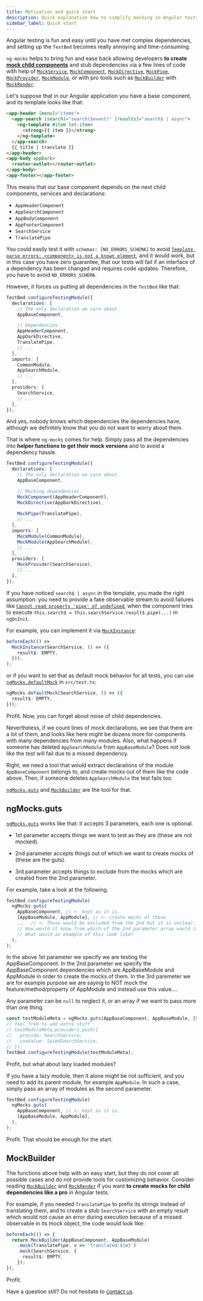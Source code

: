 ```yaml
---
title: Motivation and quick start
description: Quick explanation how to simplify mocking in Angular tests with help of ng-mocks
sidebar_label: Quick start
---
```


Angular testing is fun and easy until you have met complex dependencies,
and setting up the `TestBed` becomes really annoying and time-consuming.

`ng-mocks` helps to bring fun and ease back allowing developers
**to create [mock child components](../api/MockComponent.md)**
and stub dependencies via a few lines of code with help of
[`MockService`](../api/MockService.md),
[`MockComponent`](../api/MockComponent.md),
[`MockDirective`](../api/MockDirective.md),
[`MockPipe`](../api/MockPipe.md),
[`MockProvider`](../api/MockProvider.md),
[`MockModule`](../api/MockModule.md),
or with pro tools such as
[`MockBuilder`](../api/MockBuilder.md) with
[`MockRender`](../api/MockRender.md).

Let's suppose that in our Angular application you have a base component,
and its template looks like that:

```html
<app-header [menu]="items">
  <app-search (search)="search($event)" [results]="search$ | async">
    <ng-template #item let-item>
      <strong>{{ item }}</strong>
    </ng-template>
  </app-search>
  {{ title | translate }}
</app-header>
<app-body appDark>
  <router-outlet></router-outlet>
</app-body>
<app-footer></app-footer>
```

This means that our base component depends on the next child components, services and declarations:

- `AppHeaderComponent`
- `AppSearchComponent`
- `AppBodyComponent`
- `AppFooterComponent`
- `SearchService`
- `TranslatePipe`

You could easily test it with `schemas: [NO_ERRORS_SCHEMA]`
to avoid
[`Template parse errors: <component> is not a known element`](../troubleshooting/not-a-known-element.md),
and it would work, but in this case you have zero guarantee, that our tests will fail
if an interface of a dependency has been changed and requires
code updates. Therefore, you have to avoid `NO_ERRORS_SCHEMA`.

However, it forces us putting all dependencies in the `TestBed` like that:

```ts
TestBed.configureTestingModule({
  declarations: [
    // The only declaration we care about.
    AppBaseComponent,

    // Dependencies.
    AppHeaderComponent,
    AppDarkDirective,
    TranslatePipe,
    // ...
  ],
  imports: [
    CommonModule,
    AppSearchModule,
    // ...
  ],
  providers: [
    SearchService,
    // ...
  ],
});
```

And yes, nobody knows which dependencies the dependencies have,
although we definitely know that you do not want to worry about them.

That is where `ng-mocks` comes for help. Simply pass all the dependencies
into **helper functions to get their mock versions**
and to avoid a dependency hassle.

```ts
TestBed.configureTestingModule({
  declarations: [
    // The only declaration we care about.
    AppBaseComponent,

    // Mocking dependencies.
    MockComponent(AppHeaderComponent),
    MockDirective(AppDarkDirective),
    
    MockPipe(TranslatePipe),
    // ...
  ],
  imports: [
    MockModule(CommonModule),
    MockModule(AppSearchModule),
    // ...
  ],
  providers: [
    MockProvider(SearchService),
    // ...
  ],
});
```

If you have noticed `search$ | async` in the template, you made the right assumption:
you need to provide a fake observable stream to avoid failures
like [`Cannot read property 'pipe' of undefined`](../troubleshooting/read-property-of-undefined.md),
when the component tries to execute `this.search$ = this.searchService.result$.pipe(...)` in `ngOnInit`.

For example, you can implement it via [`MockInstance`](../api/MockInstance.md):

```ts
beforeEach(() =>
  MockInstance(SearchService, () => ({
    result$: EMPTY,
  })),
);
```

or if you want to set that as default mock behavior for all tests,
you can use [`ngMocks.defaultMock`](../api/ngMocks/defaultMock.md) in `src/test.ts`:

```ts title="src/test.ts"
ngMocks.defaultMock(SearchService, () => ({
  result$: EMPTY,
}));
```

Profit. Now, you can forget about noise of child dependencies.

Nevertheless, if we count lines of mock declarations,
we see that there are a lot of them,
and looks like here might be dozens more for components with many dependencies from many modules.
Also, what happens if someone has deleted `AppSearchModule`
from `AppBaseModule`? Does not look like the test will fail due to
a missed dependency.

Right, we need a tool that would extract declarations of the module
`AppBaseComponent` belongs to, and create mocks out of them like the code above.
Then, if someone deletes `AppSearchModule` the test fails too.

[`ngMocks.guts`](#ngmocksguts) and [`MockBuilder`](#mockbuilder) are the tool for that.

## ngMocks.guts 

[`ngMocks.guts`](../api/ngMocks/guts.md) works like that: it accepts 3 parameters, each one is optional.

- 1st parameter accepts things we want to test as they are (these are not mocked).

- 2nd parameter accepts things out of which we want to create mocks of (these are the guts).

- 3rd parameter accepts things to exclude from the mocks which are created from the 2nd parameter.

For example, take a look at the following.
```ts
TestBed.configureTestingModule(
  ngMocks.guts(
    AppBaseComponent, // <- kept as it is.
    [AppBaseModule, AppModule], // <- create mocks of these
    ...  // <- These would be excluded from the 2nd but it is unclear.
    // How would it know from which of the 2nd parameter array would it apply to.
    // What would an example of this look like?
  ),
);
```
In the above 1st parameter we specify we are testing the AppBaseComponent.
In the 2nd parameter we specify the AppBaseComponent dependencies which are AppBaseModule and AppModule in order to create the mocks of them.
In the 3rd paremeter we are for example purpose we are saying to NOT mock the feature/method/property of AppModule and instead use this value....

Any parameter can be `null` to neglect it, or an array if we want to pass more than one thing.

```ts
const testModuleMeta = ngMocks.guts(AppBaseComponent, AppBaseModule, [SearchService]);
// feel free to add extra stuff
// testModuleMeta.providers.push({
//   provide: SearchService,
//   useValue: SpiedSearchService,
// });
TestBed.configureTestingModule(testModuleMeta);
```

Profit, but what about lazy loaded modules?

If you have a lazy module, then it alone might be not sufficient, and
you need to add its parent module, for example `AppModule`.
In such a case, simply pass an array of modules as the second
parameter.

```ts
TestBed.configureTestingModule(
  ngMocks.guts(
    AppBaseComponent, // <- kept as it is.
    [AppBaseModule, AppModule],
  ),
);
```

Profit. That should be enough for the start.

## MockBuilder

The functions above help with an easy start, but they do not cover all
possible cases and do not provide tools for customizing behavior.
Consider reading [`MockBuilder`](../api/MockBuilder.md) and [`MockRender`](../api/MockRender.md)
if you want **to create mocks for child dependencies like a pro**
in Angular tests.

For example, if you needed `TranslatePipe` to prefix its strings instead of
translating them, and to create a stub `SearchService` with an empty result which would not cause
an error during execution because of a missed observable in its mock object,
the code would look like:

```ts
beforeEach(() => {
  return MockBuilder(AppBaseComponent, AppBaseModule)
    .mock(TranslatePipe, v => `translated:${v}`)
    .mock(SearchService, {
      result$: EMPTY,
    });
});
```

Profit.

Have a question still? Do not hesitate to [contact us](../need-help.md).
